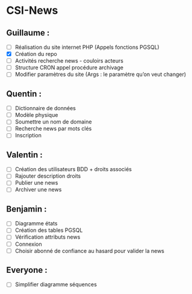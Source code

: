 # CSI-News

## Guillaume :
- [ ] Réalisation du site internet PHP (Appels fonctions PGSQL)
- [x] Création du repo
- [ ] Activités recherche news - couloirs acteurs
- [ ] Structure
CRON appel procédure archivage
- [ ] Modifier paramètres du site (Args : le paramètre qu’on veut changer)
## Quentin :
- [ ] Dictionnaire de données
- [ ] Modèle physique
- [ ] Soumettre un nom de domaine
- [ ] Recherche news par mots clés
- [ ] Inscription
## Valentin : 
- [ ] Création des utilisateurs BDD + droits associés
- [ ] Rajouter description droits
- [ ] Publier une news
- [ ] Archiver une news
## Benjamin : 
- [ ] Diagramme états
- [ ] Création des tables PGSQL
- [ ] Vérification attributs news 
- [ ] Connexion	
- [ ] Choisir abonné de confiance au hasard pour valider la news

## Everyone :
- [ ] Simplifier diagramme séquences
